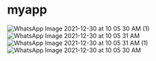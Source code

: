 # myapp

![WhatsApp Image 2021-12-30 at 10 05 30 AM (1)](https://user-images.githubusercontent.com/92102583/147723241-607abe57-f948-4be4-88a6-a2819777e9bf.jpeg)
![WhatsApp Image 2021-12-30 at 10 05 31 AM](https://user-images.githubusercontent.com/92102583/147723245-acd7d12d-e106-4003-a82c-b5328bac8ea0.jpeg)
![WhatsApp Image 2021-12-30 at 10 05 31 AM (1)](https://user-images.githubusercontent.com/92102583/147723248-dc3f4333-33a4-4016-bf65-8aee999dc79f.jpeg)
![WhatsApp Image 2021-12-30 at 10 05 30 AM](https://user-images.githubusercontent.com/92102583/147723251-0e6da63d-1e18-4160-bf7d-b6dcfe3dda16.jpeg)

